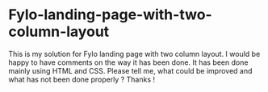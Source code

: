 # Fylo-landing-page-with-two-column-layout
This is my solution for Fylo landing page with two column layout. I would be happy to have comments on the way it has been done. It has been done mainly using HTML and CSS. Please tell me, what could be improved and what has not been done properly ? Thanks !
